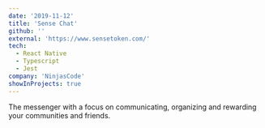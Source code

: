 ```yaml
---
date: '2019-11-12'
title: 'Sense Chat'
github: ''
external: 'https://www.sensetoken.com/'
tech:
  - React Native
  - Typescript
  - Jest
company: 'NinjasCode'
showInProjects: true
---
```


The messenger with a focus on communicating, organizing and rewarding your communities and friends.
